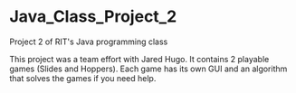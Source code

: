 # Java_Class_Project_2
Project 2 of RIT's Java programming class

This project was a team effort with Jared Hugo. It contains 2 playable games (Slides and Hoppers). Each game has its own GUI and an algorithm that solves the games if you need help.
